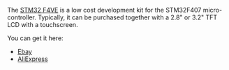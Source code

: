 The [STM32 F4VE](https://stm32-base.org/boards/STM32F407VET6-STM32-F4VE-V2.0) is
a low cost development kit for the STM32F407 micro-controller.
Typically, it can be purchased together with a 2.8" or 3.2" TFT LCD with a touchscreen.


You can get it here:

 - [Ebay](https://www.ebay.com/itm/295082465827)
 - [AliExpress](https://www.aliexpress.com/item/4000953664266.html)

